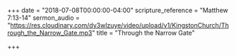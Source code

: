 +++
date = "2018-07-08T00:00:00-04:00"
scripture_reference = "Matthew 7:13-14"
sermon_audio = "https://res.cloudinary.com/dy3wlzuye/video/upload/v1/KingstonChurch/Through_the_Narrow_Gate.mp3"
title = "Through the Narrow Gate"

+++
